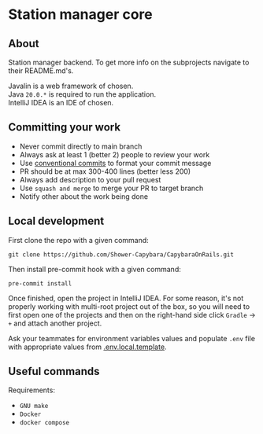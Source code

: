 # Station manager core

## About

Station manager backend. To get more info on the subprojects
navigate to their README.md's.

Javalin is a web framework of chosen.<br />
Java `20.0.*` is required to run the application.<br />
IntelliJ IDEA is an IDE of chosen.

## Committing your work

- Never commit directly to main branch
- Always ask at least 1 (better 2) people to review your work
- Use [conventional commits](https://www.conventionalcommits.org/en/v1.0.0/) to format your commit message
- PR should be at max 300-400 lines (better less 200)
- Always add description to your pull request
- Use `squash and merge` to merge your PR to target branch
- Notify other about the work being done

## Local development

First clone the repo with a given command:

```shell
git clone https://github.com/Shower-Capybara/CapybaraOnRails.git
```

Then install pre-commit hook with a given command:

```shell
pre-commit install
```

Once finished, open the project in IntelliJ IDEA. For some reason, it's not
properly working with multi-root project out of the box, so you will need to first open
one of the projects and then on the right-hand side click `Gradle` -> `+` and attach
another project.

Ask your teammates for environment variables values
and populate `.env` file with appropriate values from
[.env.local.template](.env.local.template).

## Useful commands

Requirements:

- `GNU make`
- `Docker`
- `docker compose`
